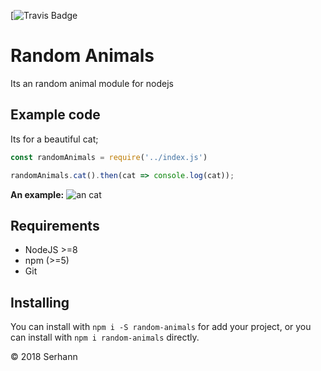[![Travis Badge](https://travis-ci.org/Serhann/random-animals.svg?branch=master)

# Random Animals
Its an random animal module for nodejs

## Example code

Its for a beautiful cat;

```js
const randomAnimals = require('../index.js')

randomAnimals.cat().then(cat => console.log(cat));
```

**An example:**
![an cat](http://random.cat/i/win_20150714_153831.jpg)

## Requirements
  - NodeJS >=8
  - npm (>=5)
  - Git

## Installing

You can install with `npm i -S random-animals` for add your project, or you can install with `npm i random-animals` directly.

© 2018 Serhann